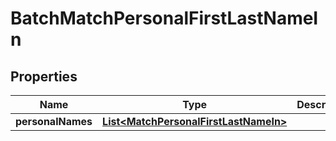 

# BatchMatchPersonalFirstLastNameIn


## Properties

| Name | Type | Description | Notes |
|------------ | ------------- | ------------- | -------------|
|**personalNames** | [**List&lt;MatchPersonalFirstLastNameIn&gt;**](MatchPersonalFirstLastNameIn.md) |  |  [optional] |



